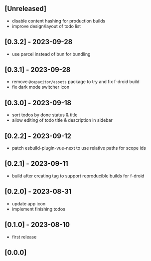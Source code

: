 ## [Unreleased]

- disable content hashing for production builds
- improve design/layout of todo list

## [0.3.2] - 2023-09-28

- use parcel instead of bun for bundling

## [0.3.1] - 2023-09-28

- remove `@capacitor/assets` package to try and fix f-droid build
- fix dark mode switcher icon

## [0.3.0] - 2023-09-18

- sort todos by done status & title
- allow editing of todo title & description in sidebar

## [0.2.2] - 2023-09-12

- patch esbuild-plugin-vue-next to use relative paths for scope ids

## [0.2.1] - 2023-09-11

- build after creating tag to support reproducible builds for f-droid

## [0.2.0] - 2023-08-31

- update app icon
- implement finishing todos

## [0.1.0] - 2023-08-10

- first release

## [0.0.0]
